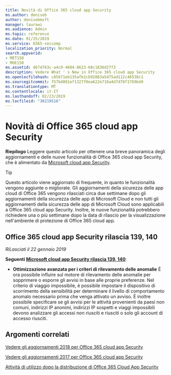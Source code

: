 ```yaml
---
title: Novità di Office 365 cloud app Security
ms.author: deniseb
author: denisebmsft
manager: laurawi
ms.audience: Admin
ms.topic: reference
ms.date: 01/25/2019
ms.service: O365-seccomp
localization_priority: Normal
search.appverid:
- MET150
- MOE150
ms.assetid: d674763c-a4c9-4604-8623-68c1836d27f3
description: Vedere What ' s New in Office 365 cloud app Security
ms.openlocfilehash: c85671eb135afb1cb92883a5d75ad112c46538c1
ms.sourcegitcommit: f57b4001ef1327f0ea622e716a4d7d78f1769b49
ms.translationtype: MT
ms.contentlocale: it-IT
ms.lasthandoff: 02/23/2019
ms.locfileid: "30219516"
---
```

# <a name="what-is-new-in-office-365-cloud-app-security"></a>Novità di Office 365 cloud app Security

**Riepilogo** Leggere questo articolo per ottenere una breve panoramica degli aggiornamenti e delle nuove funzionalità di Office 365 cloud app Security, che è alimentato da [Microsoft cloud app Security](https://aka.ms/whatiscas).
  
> [!TIP]
> Questo articolo viene aggiornato di frequente, in quanto le funzionalità vengono aggiunte o migliorate. Gli aggiornamenti della sicurezza delle app cloud di Office 365 vengono rilasciati circa due settimane dopo gli aggiornamenti della sicurezza delle app di Microsoft Cloud e non tutti gli aggiornamenti della sicurezza delle app di Microsoft Cloud sono applicabili a Office 365 cloud app Security. Inoltre, le nuove funzionalità potrebbero richiedere una o più settimane dopo la data di rilascio per la visualizzazione nell'ambiente di protezione di Office 365 cloud app.

## <a name="office-365-cloud-app-security-releases-139-140"></a>Office 365 cloud app Security rilascia 139, 140

*RiLasciati il 22 gennaio 2019*

**Seguenti [Microsoft cloud app Security rilascia 139, 140](https://docs.microsoft.com/cloud-app-security/release-notes#cloud-app-security-release-139-140)**:

- **Ottimizzazione avanzata per i criteri di rilevamento delle anomalie** È ora possibile influire sul motore di rilevamento delle anomalie per sopprimere o esporre gli avvisi in base alle proprie preferenze. Nel criterio di viaggio impossibile, è possibile impostare il dispositivo di scorrimento della sensibilità per determinare il livello di comportamento anomalo necessario prima che venga attivato un avviso. È inoltre possibile specificare se gli avvisi per le attività provenienti da paesi non comuni, indirizzi IP anonimi, indirizzi IP sospetti e viaggi impossibili devono analizzare gli accessi non riusciti e riusciti o solo gli account di accesso riusciti. 

## <a name="related-topics"></a>Argomenti correlati

[Vedere gli aggiornamenti 2018 per Office 365 cloud app Security](new-in-office-365-cas-2018.md)

[Vedere gli aggiornamenti 2017 per Office 365 cloud app Security](new-in-office-365-cas-2017.md)
    
[Attività di utilizzo dopo la distribuzione di Office 365 Cloud App Security](utilization-activities-for-ocas.md)